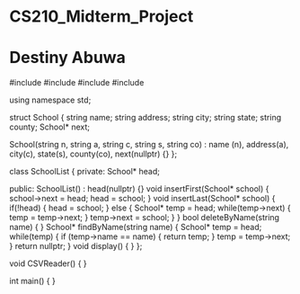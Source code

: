 # CS210_Midterm_Project
# Destiny Abuwa

#include <iostream>
#include <fstream>
#include <sstream>
#include <string>

using namespace std;

struct School
{
  string name;
  string address;
  string city;
  string state;
  string county;
  School* next;

  School(string n, string a, string c, string s, string co) : name (n), address(a), city(c), state(s), county(co), next(nullptr) {}
};


class SchoolList
{
  private:
    School* head;

  public:
      SchoolList() : head(nullptr) {}
      void insertFirst(School* school)
      {
        school->next = head;
        head = school;
      }
      void insertLast(School* school)
      {
        if(!head)
        {
          head = school;
        }
        else
        {
          School* temp = head;
          while(temp->next)
          {
            temp = temp->next;
          }
          temp->next = school;
        }
      }
      bool deleteByName(string name)
      {
      }
      School* findByName(string name)
      {
        School* temp = head;
        while(temp)
        {
          if (temp->name == name)
          {
            return temp;
          }
          temp = temp->next;
        }
        return nullptr;
      }
      void display()
      {
      }
};

void CSVReader()
{
}

int main()
{
}

